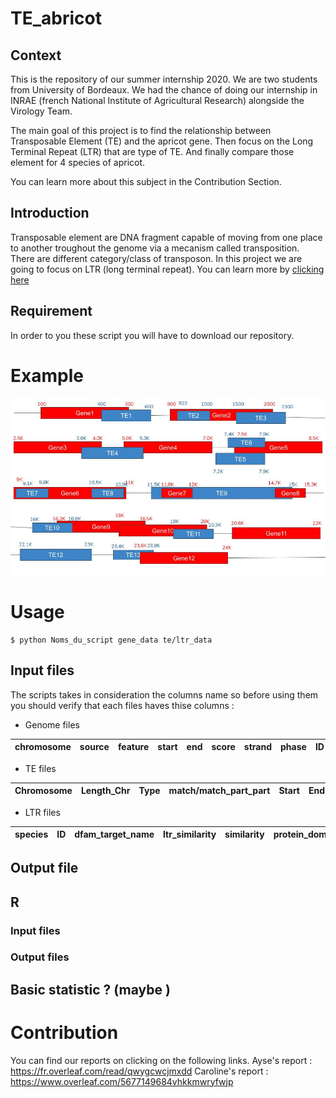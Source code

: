 # TE_abricot

## Context
This is the repository of our summer internship 2020. We are two students from University of Bordeaux. We had the chance of doing our internship in INRAE (french National Institute of Agricultural Research) alongside the Virology Team.

The main goal of this project is to find the relationship between Transposable Element (TE) and the apricot gene. Then focus on the Long Terminal Repeat (LTR) that are type of TE. And finally compare those element for 4 species of apricot.

You can learn more about this subject in the Contribution Section.

## Introduction 
Transposable element are DNA fragment capable of moving from one place to another troughout the genome  via a mecanism called transposition. 
There are different category/class of transposon. In this project we are going to focus on LTR (long terminal repeat). You can learn more by [clicking here ](https://www.ncbi.nlm.nih.gov/pmc/articles/PMC2874221/)

## Requirement
In order to you these script you will have to download  our repository.
# Example 
![alt text](https://raw.githubusercontent.com/Ayse1006/TE_abricot/master/Testing_data/diagram_gene_te.jpg)

# Usage
```
$ python Noms_du_script gene_data te/ltr_data 
```
## Input files

The scripts takes in consideration the columns name so before using them you should verify that each files haves thise columns : 

* Genome files

chromosome | source | feature | start | end | score | strand | phase | ID | Attributes | 
--- | --- | --- | --- |--- |--- |--- |--- |--- |--- 

* TE files

Chromosome | Length_Chr | Type | match/match_part_part | Start | End | Length | Frame | Attribute | Code | Class | TE_name | TE_Status |
--- | --- | --- | --- |--- |--- |--- |--- |--- |--- |--- |--- |--- 

* LTR files

species | ID | dfam_target_name | ltr_similarity | similarity | protein_domain | orfs | chromosome | start | end | strand | width | annotation | pred_tool | frame | score |
--- | --- | --- | --- |--- |--- |--- |--- |--- |--- |--- |--- | --- | --- | --- |---

## Output file
## R 
### Input files
### Output files

## Basic statistic ? (maybe ) 


# Contribution
You can find our reports on clicking on the following links.
Ayse's report :  https://fr.overleaf.com/read/qwygcwcjmxdd
Caroline's report :  https://www.overleaf.com/5677149684vhkkmwryfwjp





